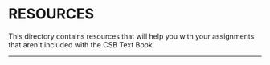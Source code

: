 # RESOURCES

This directory contains resources that will help you with your assignments that aren't included with the CSB Text Book.

---

